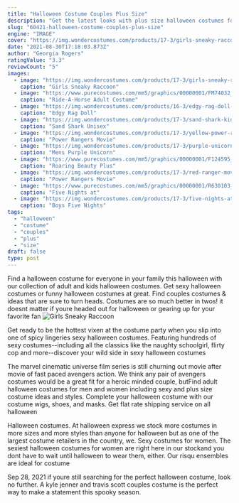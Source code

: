 ```yaml
---
title: "Halloween Costume Couples Plus Size"
description: "Get the latest looks with plus size halloween costumes for men and women. Gear up for halloween with our plus size costumes! whether you want to portray a mighty pirate, a sultry"
slug: "60421-halloween-costume-couples-plus-size"
engine: "IMAGE"
cover: "https://img.wondercostumes.com/products/17-3/girls-sneaky-raccoon-costume.jpg"
date: "2021-08-30T17:18:03.873Z"
author: "Georgia Rogers"
ratingValue: "3.3"
reviewCount: "5"
images:
  - image: "https://img.wondercostumes.com/products/17-3/girls-sneaky-raccoon-costume.jpg"
    caption: "Girls Sneaky Raccoon"
  - image: "https://www.purecostumes.com/mm5/graphics/00000001/FM74032_full_1.jpg"
    caption: "Ride-A-Horse Adult Costume"
  - image: "https://img.wondercostumes.com/products/16-3/edgy-rag-doll-womens-costume.jpg"
    caption: "Edgy Rag Doll"
  - image: "https://img.wondercostumes.com/products/17-3/sand-shark-kids-costume.jpg"
    caption: "Sand Shark Unisex"
  - image: "https://img.wondercostumes.com/products/17-3/yellow-power-ranger-kids-costume.jpg"
    caption: "Power Rangers Movie"
  - image: "https://img.wondercostumes.com/products/17-3/purple-unicorn-costume.jpg"
    caption: "Mens Purple Unicorn"
  - image: "https://www.purecostumes.com/mm5/graphics/00000001/F124595_full_1.jpg"
    caption: "Roaring Beauty Plus"
  - image: "https://img.wondercostumes.com/products/17-3/red-ranger-movie-boys-costume.jpg"
    caption: "Power Rangers Movie"
  - image: "https://www.purecostumes.com/mm5/graphics/00000001/R630103_full_1.jpg"
    caption: "Five Nights at"
  - image: "https://img.wondercostumes.com/products/17-3/five-nights-at-freddys-foxy-costume.jpg"
    caption: "Boys Five Nights"
tags:
  - "halloween"
  - "costume"
  - "couples"
  - "plus"
  - "size"
draft: false
type: post
---
```


Find a halloween costume for everyone in your family this halloween with our collection of adult and kids halloween costumes. Get sexy halloween costumes or funny halloween costumes at great. Find couples costumes & ideas that are sure to turn heads. Costumes are so much better in twos! it doesnt matter if youre headed out for halloween or gearing up for your favorite fan
![Girls Sneaky Raccoon](https://img.wondercostumes.com/products/17-3/girls-sneaky-raccoon-costume.jpg "Girls Sneaky Raccoon")

Get ready to be the hottest vixen at the costume party when you slip into one of spicy lingeries sexy halloween costumes. Featuring hundreds of sexy costumes--including all the classics like the naughty schoolgirl, flirty cop and more--discover your wild side in sexy halloween costumes
<!--inArticleAds-->

<!--galleryOne-->

The marvel cinematic universe film series is still churning out movie after movie of fast paced avengers action. We think any pair of avengers costumes would be a great fit for a heroic minded couple, butFind adult halloween costumes for men and women including sexy and plus size costume ideas and styles. Complete your halloween costume with our costume wigs, shoes, and masks. Get flat rate shipping service on all halloween
<!--inArticleAds-->

<!--galleryTwo-->

Halloween costumes. At halloween express we stock more costumes in more sizes and more styles than anyone for halloween but as one of the largest costume retailers in the country, we. Sexy costumes for women. The sexiest halloween costumes for women are right here in our stockand you dont have to wait until halloween to wear them, either. Our risqu ensembles are ideal for costume
<!--galleryThree-->

Sep 28, 2021 if youre still searching for the perfect halloween costume, look no further. A kyle jenner and travis scott couples costume is the perfect way to make a statement this spooky season.